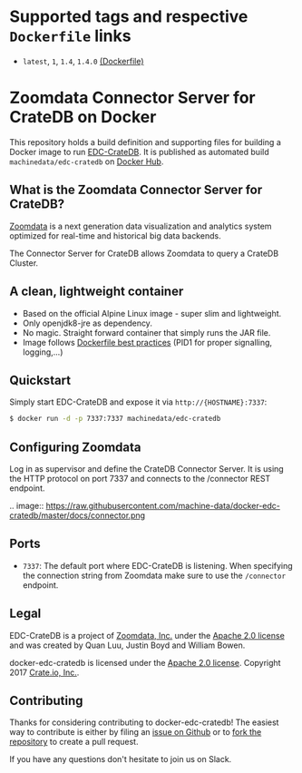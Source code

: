 # Supported tags and respective `Dockerfile` links

- `latest`, `1`, `1.4`, `1.4.0` [(Dockerfile)](https://github.com/machine-data/docker-edc-cratedb/blob/master/Dockerfile)

# Zoomdata Connector Server for CrateDB on Docker

This repository holds a build definition and supporting files for building a Docker image to run [EDC-CrateDB](https://github.com/Zoomdata/edc-cratedb).
It is published as automated build `machinedata/edc-cratedb` on [Docker Hub](https://registry.hub.docker.com/u/machinedata/edc-cratedb/).

## What is the Zoomdata Connector Server for CrateDB?

[Zoomdata](https://www.zoomdata.com) is a next generation data visualization and analytics system optimized for real-time and historical big data backends.

The Connector Server for CrateDB allows Zoomdata to query a CrateDB Cluster.

## A clean, lightweight container

- Based on the official Alpine Linux image - super slim and lightweight.
- Only openjdk8-jre as dependency.
- No magic. Straight forward container that simply runs the JAR file.
- Image follows [Dockerfile best practices](https://docs.docker.com/engine/userguide/eng-image/dockerfile_best-practices/) (PID1 for proper signalling, logging,...)

## Quickstart

Simply start EDC-CrateDB and expose it via `http://{HOSTNAME}:7337`:

```sh
$ docker run -d -p 7337:7337 machinedata/edc-cratedb
```

## Configuring Zoomdata

Log in as supervisor and define the CrateDB Connector Server. It is using the HTTP protocol on port 7337 and connects to the /connector REST endpoint.

  .. image:: https://raw.githubusercontent.com/machine-data/docker-edc-cratedb/master/docs/connector.png

## Ports

- `7337`: The default port where EDC-CrateDB is listening. When specifying the connection string from Zoomdata make sure to use the `/connector` endpoint.

## Legal

EDC-CrateDB is a project of [Zoomdata, Inc.](https://www.zoomdata.com) under the [Apache 2.0 license](https://github.com/Zoomdata/edc-cratedb/blob/master/LICENSE) and was created by Quan Luu, Justin Boyd and William Bowen.

docker-edc-cratedb is licensed under the [Apache 2.0 license](https://github.com/machine-data/docker-edc-cratedb/blob/master/LICENSE).
Copyright 2017 [Crate.io, Inc.](https://crate.io).

## Contributing

Thanks for considering contributing to docker-edc-cratedb!
The easiest way to contribute is either by filing an [issue on Github](https://github.com/machine-data/docker-edc-cratedb/issues) or to [fork the repository](https://github.com/machine-data/docker-edc-cratedb/fork) to create a pull request.

If you have any questions don't hesitate to join us on Slack.
